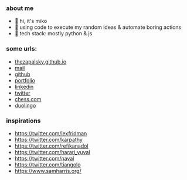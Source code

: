 ### about me
- 👋 hi, it's miko
- 🎲 using code to execute my random ideas & automate boring actions
- 🌱 tech stack: mostly python & js

### some urls:
- [thezapalsky.github.io](https://thezapalsky.github.io/)
- [mail](mailto:zapalski.mikolaj@gmail.com)
- [github](https://github.com/thezapalsky)
- [portfolio](https://thezapalsky.github.io/cv)
- [linkedin](https://www.linkedin.com/in/zapalski-mikolaj/)
- [twitter](https://twitter.com/yapalskz)
- [chess.com](https://www.chess.com/member/yapalskz)
- [duolingo](https://www.duolingo.com/profile/zapalsky)

### inspirations 
- https://twitter.com/lexfridman
- https://twitter.com/karpathy
- https://twitter.com/refikanadol
- https://twitter.com/harari_yuval
- https://twitter.com/naval
- https://twitter.com/tiangolo
- https://www.samharris.org/




<!--
**thezapalsky/thezapalsky** is a ✨ _special_ ✨ repository because its `README.md` (this file) appears on your GitHub profile.

Here are some ideas to get you started:

- 🔭 I’m currently working on ...
- 🌱 I’m currently learning ...
- 👯 I’m looking to collaborate on ...
- 🤔 I’m looking for help with ...
- 💬 Ask me about ...
- 📫 How to reach me: ...
- 😄 Pronouns: ...
- ⚡ Fun fact: ...
-->

